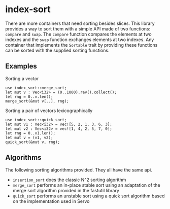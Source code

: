 index-sort
==========

There are more containers that need sorting besides slices.  This library
provides a way to sort them with a simple API made of two functions: `compare`
and `swap`.  The `compare` function compares the elements at two indexes and
the `swap` function exchanges elements at two indexes.  Any container that
implements the `Sortable` trait by providing these functions can be sorted
with the supplied sorting functions.

Examples
--------

Sorting a vector
```
use index_sort::merge_sort;
let mut v : Vec<i32> = (0..1000).rev().collect();
let rng = 0..v.len();
merge_sort(&mut v[..], rng);
```

Sorting a pair of vectors lexicographically
```
use index_sort::quick_sort;
let mut v1 : Vec<i32> = vec![5, 2, 1, 3, 6, 3];
let mut v2 : Vec<i32> = vec![1, 4, 2, 5, 7, 0];
let rng = 0..v1.len();
let mut v = (v1, v2);
quick_sort(&mut v, rng);
```

Algorithms
----------

The following sorting algorithms provided.  They all have the
same api.

  - `insertion_sort` does the classic N^2 sorting algorithm
  - `merge_sort` performs an in-place stable sort using an adaptation of the merge sort algorithm provided in the fastutil library
  - `quick_sort` performs an unstable sort using a quick sort algorithm based on the implementation used in Servo
